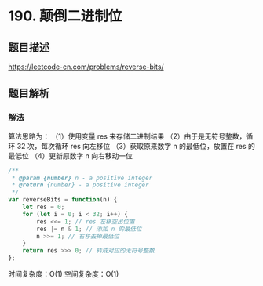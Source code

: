 # 190. 颠倒二进制位

## 题目描述

<https://leetcode-cn.com/problems/reverse-bits/>

## 题目解析

### 解法

算法思路为：
（1）使用变量 res 来存储二进制结果
（2）由于是无符号整数，循环 32 次，每次循环 res 向左移位
（3）获取原来数字 n 的最低位，放置在 res 的最低位
（4）更新原数字 n 向右移动一位

```js
/**
 * @param {number} n - a positive integer
 * @return {number} - a positive integer
 */
var reverseBits = function(n) {
    let res = 0;
    for (let i = 0; i < 32; i++) {
        res <<= 1; // res 左移空出位置
        res |= n & 1; // 添加 n 的最低位
        n >>= 1; // 右移去掉最低位
    }
    return res >>> 0; // 转成对应的无符号整数
};
```

时间复杂度：O(1)
空间复杂度：O(1)
